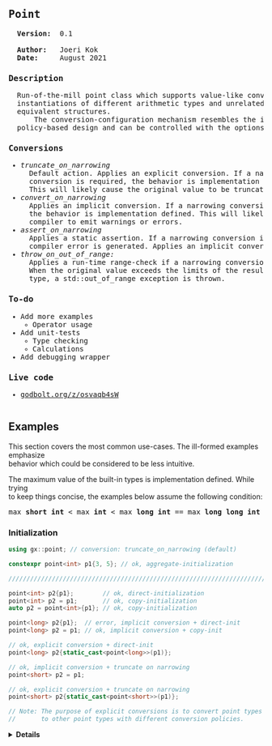 <pre><h2>Point</h2>  <b>Version:</b>  0.1

  <b>Author:</b>   Joeri Kok
  <b>Date:</b>     August 2021
<h3>Description</h3>  Run-of-the-mill point class which supports value-like conversions to
  instantiations of different arithmetic types and unrelated classes with
  equivalent structures.
      The conversion-configuration mechanism resembles the interface of a
  policy-based design and can be controlled with the options listed below.
<h3>Conversions</h3><ul><li><i>truncate_on_narrowing</i></li>  Default action. Applies an explicit conversion. If a narrowing
  conversion is required, the behavior is implementation defined.
  This will likely cause the original value to be truncated.<li><i>convert_on_narrowing</i></li>  Applies an implicit conversion. If a narrowing conversion is required,
  the behavior is implementation defined. This will likely cause the
  compiler to emit warnings or errors.<li><i>assert_on_narrowing</li></i>  Applies a static assertion. If a narrowing conversion is required, a
  compiler error is generated. Applies an implicit conversion otherwise.<li><i>throw_on_out_of_range:</li></i>  Applies a run-time range-check if a narrowing conversion is required.
  When the original value exceeds the limits of the resulting arithmetic
  type, a std::out_of_range exception is thrown.</ul><h3>To-do</h3><ul><li>Add more examples<ul><li>Operator usage</il></ul><li>Add unit-tests<ul><li>Type checking</li><li>Calculations</li></ul><li>Add debugging wrapper</li></ul><h3>Live code</h3><ul><li><a href="https://godbolt.org/z/osvaqb4sW">godbolt.org/z/osvaqb4sW</a></li></ul></pre>

## Examples

This section covers the most common use-cases. The ill-formed examples emphasize<br>
behavior which could be considered to be less intuitive.

The maximum value of the built-in types is implementation defined. While trying<br>
to keep things concise, the examples below assume the following condition:

<pre>max <b>short int</b> < max <b>int</b> < max <b>long int</b> == max <b>long long int</b></pre>

### Initialization

```c++
using gx::point; // conversion: truncate_on_narrowing (default)

constexpr point<int> p1{3, 5}; // ok, aggregate-initialization

////////////////////////////////////////////////////////////////////////

point<int> p2{p1};        // ok, direct-initialization
point<int> p2 = p1;       // ok, copy-initialization
auto p2 = point<int>{p1}; // ok, copy-initialization

point<long> p2{p1};  // error, implicit conversion + direct-init
point<long> p2 = p1; // ok, implicit conversion + copy-init

// ok, explicit conversion + direct-init
point<long> p2{static_cast<point<long>>(p1)};

// ok, implicit conversion + truncate on narrowing
point<short> p2 = p1;

// ok, explicit conversion + truncate on narrowing
point<short> p2{static_cast<point<short>>(p1)};

// Note: The purpose of explicit conversions is to convert point types
//       to other point types with different conversion policies.
```

<details>
  <summary><b>Details</b></summary>
  <br>
  <details>
    <summary><b>Assert on narrowing</b></summary>

```c++
using gx::point;   // conversion: truncate_on_narrowing (default)
using gx::point_a; // conversion: assert_on_narrowing

constexpr auto p1 = point<int>{3, 5};    // ok, copy-initialization
constexpr auto pa1 = point_a<int>{3, 5}; // ok, copy-initialization

////////////////////////////////////////////////////////////////////////

point_a<int> pa2 = pa1;   // ok, copy-initialization
point_a<short> pa2 = pa1; // error, static assert failed (narrowing)
point_a<long> pa2 = pa1;  // ok, implicit conversion without narrowing

// error, static assert failed (narrowing)
point_a<short> pa2{static_cast<point_a<short>>(pa1)};

// ok, implicit conversion without narrowing
point_a<long long> pa2 = pa1;

// ok, implicit conversion without narrowing
point_a<long> pa2 = point_a<long long>{3, 5};

point<int> p2 = pa1;   // error, conversion policies don't match
point_a<int> pa2 = p1; // error, conversion policies don't match

// ok, explicit conversion without narrowing
point<int> p2{static_cast<point<int>>(pa1)};

// ok, explicit conversion without narrowing
point_a<int> pa2{static_cast<point_a<int>>(p1)};

// ok, explicit conversion without narrowing
// + implicit conversion + truncate on narrowing
point<int> p2 = static_cast<point<long>>(pa1);

// error, explicit conversion is narrowing (due to conversion policy of pa1)
point<short> p2{static_cast<point<short>>(pa1)};

// error, explicit conversion (ok) + implicit conversion + direct-init
point<short> p2{static_cast<point<int>>(pa1)};

// ok, explicit conversion + implicit conversion + copy-init
point<short> p2 = static_cast<point<int>>(pa1);

// ok, explicit conversion + truncate on narrowing
// (due to conversion policy of p1)
point_a<short> pa2{static_cast<point_a<short>>(p1)};

// error, explicit conversion (ok) + implicit conversion + direct-init
point_a<short> pa2{static_cast<point_a<int>>(p1)};

// error, explicit conversion + implicit conversion is narrowing
// (due to conversion policy of type point_a)
point_a<short> pa2 = static_cast<point_a<int>>(p1);
```
  </details>
  <details>
    <summary><b>Conversion on narrowing</b></summary>

```c++
using gx::point;   // conversion: truncate_on_narrowing (default)
using gx::point_v; // conversion: convert_on_narrowing

constexpr auto p1 = point<int>{3, 5};    // ok, copy-initialization
constexpr auto pv1 = point_v<int>{3, 5}; // ok, copy-initialization

////////////////////////////////////////////////////////////////////////

point_v<int> pv2 = pv1;   // ok, copy-initialization
point_v<short> pv2 = pv1; // warning or error, implicit conversion is narrowing
point_v<long> pv2 = pv1;  // ok, implicit conversion without narrowing

point_v<short> pv2{pv1}; // error, implicit conversion + direct-init
point_v<short> pv2{p1};  // error, implicit conversion + direct-init
point_v<short> pv2 = p1; // error, conversion policies don't match

// error, implicit conversion + direct-init
point_v<short> pv2{static_cast<point_v<int>>(p1)};

// warning or error, explicit conversion is narrowing
point_v<short> pv2 = static_cast<point_v<short>>(pv1);

// ok, explicit conversion + truncate on narrowing + direct-init
point_v<short> pv2{static_cast<point_v<short>>(p1)};

// Note: Simply use point types instead of point_v types if conversions
//       without warnings or errors are desired.
```
  </details>
  <details>
    <summary><b>Throw on out of range</b></summary>

```c++
using gx::point;   // conversion: truncate_on_narrowing (default)
using gx::point_r; // conversion: throw_on_out_of_range

constexpr auto p1 = point<int>{3, 5};    // ok, copy-initialization
constexpr auto pr1 = point_r<int>{3, 5}; // ok, copy-initialization

////////////////////////////////////////////////////////////////////////

point_r<int> pr2 = pr1;   // ok, copy-initialization
point_r<short> pr2 = pr1; // ok, value of pr1 is within range of pr2
point_r<long> pr2 = pr1;  // ok, implicit conversion without narrowing

point_r<short> pr2{pr1}; // error, implicit conversion + direct-init
point_r<short> pr2{p1};  // error, implicit conversion + direct-init
point_r<short> pr2 = p1; // error, conversion policies don't match

// error, implicit conversion + direct-init
point_r<short> pr2{static_cast<point_r<int>>(p1)};

// ok, value of pr1 is within range of pr2
point_r<short> pr2 = static_cast<point_r<short>>(pr1);

// ok, explicit conversion + truncate on narrowing + direct-init
point_r<short> pr2{static_cast<point_r<short>>(p1)};

constexpr auto prn = point_r<int>{-1, -1}; // ok, copy-initialization
constexpr point_r<int> pr2{prn};           // ok, direct-initialization
constexpr point_r<short> pr2 = prn;        // ok, copy-initialization

// error, implicit conversion + direct-init
constexpr point_r<unsigned> pr2{prn};

// error, value of prn is out of range of pr2
constexpr point_r<unsigned> pr2 = prn;

// exception, value of prn is out of range of pr2
point_r<unsigned> pr2 = prn;
```
  </details>
  <details>
    <summary><b>Operators</b></summary>

```c++
// To-do: add examples
```
  </details>
</details>
